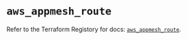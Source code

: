 # `aws_appmesh_route`

Refer to the Terraform Registory for docs: [`aws_appmesh_route`](https://registry.terraform.io/providers/hashicorp/aws/5.29.0/docs/resources/appmesh_route).
